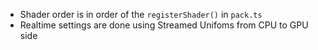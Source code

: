 * Shader order is in order of the `registerShader()` in `pack.ts`
* Realtime settings are done using Streamed Unifoms from CPU to GPU side